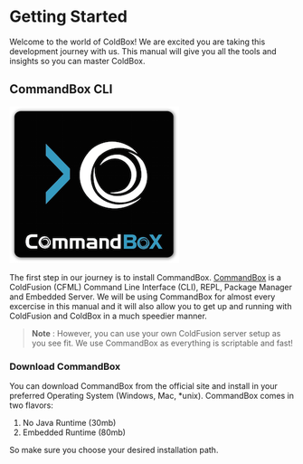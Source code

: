 # Getting Started

Welcome to the world of ColdBox! We are excited you are taking this development journey with us.  This manual will give you all the tools and insights so you can master ColdBox.

## CommandBox CLI
![](../images/CommandBoxLogo.png)

The first step in our journey is to install CommandBox.  [CommandBox](http://www.ortussolutions.com/products/commandbox) is a ColdFusion (CFML) Command Line Interface (CLI), REPL, Package Manager and Embedded Server.  We will be using CommandBox for almost every excercise in this manual and it will also allow you to get up and running with ColdFusion and ColdBox in a much speedier manner.

>**Note** : However, you can use your own ColdFusion server setup as you see fit.  We use CommandBox as everything is scriptable and fast!

### Download CommandBox
You can download CommandBox from the official site and install in your preferred Operating System (Windows, Mac, *unix).  CommandBox comes in two flavors:

1. No Java Runtime (30mb)
2. Embedded Runtime (80mb)

So make sure you choose your desired installation path.


